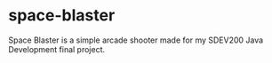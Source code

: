 # space-blaster
Space Blaster is a simple arcade shooter made for my SDEV200 Java Development final project.
